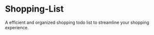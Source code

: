 # Shopping-List
A efficient and organized shopping todo list to streamline your shopping experience.
